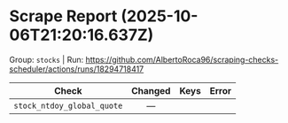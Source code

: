 # Scrape Report (2025-10-06T21:20:16.637Z)

Group: `stocks`  |  Run: https://github.com/AlbertoRoca96/scraping-checks-scheduler/actions/runs/18294718417

| Check | Changed | Keys | Error |
|---|:---:|:--|:--|
| `stock_ntdoy_global_quote` | — |  |  |
